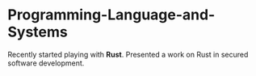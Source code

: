 # Programming-Language-and-Systems

Recently started playing with **Rust**. Presented a work on Rust in secured software development.
